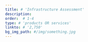 ```yaml
---
title: # 'Infrastructure Assessment'
description:
order:  # 1-4
type: # 'products OR services'
linkto: # '2,750'
bg_img_path: #/img/something.jpg
---
```


<!-- Description goes here -->
